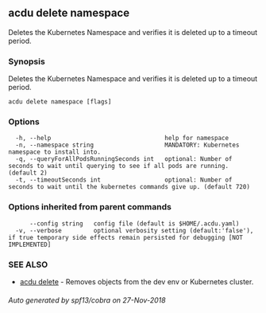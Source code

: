 ## acdu delete namespace

Deletes the Kubernetes Namespace and verifies it is deleted up to a timeout period.

### Synopsis

Deletes the Kubernetes Namespace and verifies it is deleted up to a timeout period.

```
acdu delete namespace [flags]
```

### Options

```
  -h, --help                                help for namespace
  -n, --namespace string                    MANDATORY: Kubernetes namespace to install into.
  -q, --queryForAllPodsRunningSeconds int   optional: Number of seconds to wait until querying to see if all pods are running. (default 2)
  -t, --timeoutSeconds int                  optional: Number of seconds to wait until the kubernetes commands give up. (default 720)
```

### Options inherited from parent commands

```
      --config string   config file (default is $HOME/.acdu.yaml)
  -v, --verbose         optional verbosity setting (default:'false'), if true temporary side effects remain persisted for debugging [NOT IMPLEMENTED]
```

### SEE ALSO

* [acdu delete](acdu_delete.md)	 - Removes objects from the dev env or Kubernetes cluster.

###### Auto generated by spf13/cobra on 27-Nov-2018
